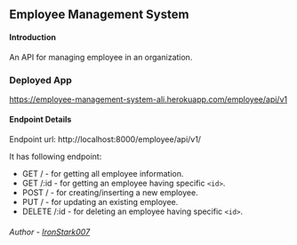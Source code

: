 ## Employee Management System

#### Introduction

An API for managing employee in an organization.

### Deployed App

https://employee-management-system-ali.herokuapp.com/employee/api/v1

#### Endpoint Details

Endpoint url: http://localhost:8000/employee/api/v1/

It has following endpoint:

- GET / - for getting all employee information.
- GET /:id - for getting an employee having specific `<id>`.
- POST / - for creating/inserting a new employee.
- PUT / - for updating an existing employee.
- DELETE /:id - for deleting an employee having specific `<id>`.

###### Author - [IronStark007](https://github.com/IronStark007)
